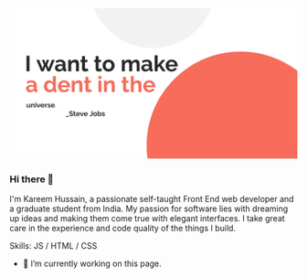 
![](https://github.com/karimbhamani/karimbhamani/blob/main/bg%20cover.jpg)

### Hi there 👋

I'm Kareem Hussain, a passionate self-taught Front End  web developer and a graduate student from India. My passion for software lies with dreaming up ideas and making them come true with elegant interfaces. I take great care in the experience and code quality of the things I build.

Skills: JS / HTML / CSS

- 🔭 I’m currently working on this page. 




